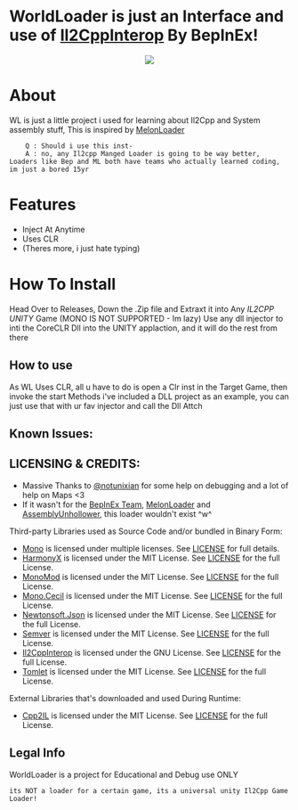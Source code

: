 

# WorldLoader is just an Interface and use of [Il2CppInterop](https://github.com/BepInEx/Il2CppInterop/) By BepInEx!</h1>
<p align="center">
  <a href="#"><img src="https://raw.githubusercontent.com/Hacker1254/WorldClient-Files/main/WorldClient.png"></a>
</p>

# About 
WL is just a little project i used for learning about Il2Cpp and System assembly stuff, This is inspired by [MelonLoader](https://github.com/LavaGang/MelonLoader/)

		Q : Should i use this inst- 
		A : no, any Il2cpp Manged Loader is going to be way better, Loaders like Bep and ML both have teams who actually learned coding, im just a bored 15yr
# Features

  - Inject At Anytime
  - Uses CLR          
  - (Theres more, i just hate typing)

# How To Install

Head Over to Releases, Down the .Zip file and Extraxt it into Any *IL2CPP UNITY* Game (MONO IS NOT SUPPORTED - Im lazy)
Use any dll injector to inti the CoreCLR Dll into the UNITY applaction, and it will do the rest from there

## How to use 

As WL Uses CLR, all u have to do is open a Clr inst in the Target Game, then invoke the start Methods
i've included a DLL project as an example, you can just use that with ur fav injector and call the Dll Attch

## Known Issues: 
			
## LICENSING & CREDITS:

- Massive Thanks to [@notunixian](https://github.com/notunixian) for some help on debugging and a lot of help on Maps <3
- If it wasn't for the [BepInEx Team](https://github.com/BepInEx), [MelonLoader](https://github.com/LavaGang/MelonLoader/) and [AssemblyUnhollower](https://github.com/knah/Il2CppAssemblyUnhollower), this loader wouldn't exist ^w^

Third-party Libraries used as Source Code and/or bundled in Binary Form:

- [Mono](https://github.com/Unity-Technologies/mono) is licensed under multiple licenses. See [LICENSE](https://github.com/Unity-Technologies/mono/blob/unity-master/LICENSE) for full details.
- [HarmonyX](https://github.com/BepInEx/HarmonyX) is licensed under the MIT License. See [LICENSE](https://github.com/BepInEx/HarmonyX/blob/master/LICENSE) for the full License.
- [MonoMod](https://github.com/MonoMod/MonoMod) is licensed under the MIT License. See [LICENSE](https://github.com/MonoMod/MonoMod/blob/master/LICENSE) for the full License.
- [Mono.Cecil](https://github.com/jbevain/cecil) is licensed under the MIT License. See [LICENSE](https://github.com/jbevain/cecil/blob/master/LICENSE.txt) for the full License.
- [Newtonsoft.Json](https://github.com/JamesNK/Newtonsoft.Json) is licensed under the MIT License. See [LICENSE](https://github.com/JamesNK/Newtonsoft.Json/blob/master/LICENSE.md) for the full License.
- [Semver](https://github.com/maxhauser/semver) is licensed under the MIT License. See [LICENSE](https://github.com/maxhauser/semver/blob/master/License.txt) for the full License.
- [Il2CppInterop](https://github.com/BepInEx/Il2CppInterop/) is licensed under the GNU License. See [LICENSE](https://github.com/BepInEx/Il2CppInterop/blob/master/LICENSE) for the full License.
- [Tomlet](https://github.com/SamboyCoding/Tomlet) is licensed under the MIT License. See [LICENSE](https://github.com/SamboyCoding/Tomlet/blob/master/LICENSE) for the full License.



External Libraries that's downloaded and used During Runtime:
- [Cpp2IL](https://github.com/SamboyCoding/Cpp2IL) is licensed under the MIT License. See [LICENSE](https://github.com/SamboyCoding/Cpp2IL/blob/master/LICENSE) for the full License.

## Legal Info

WorldLoader is a project for Educational and Debug use ONLY

	its NOT a loader for a certain game, its a universal unity Il2Cpp Game Loader!  
